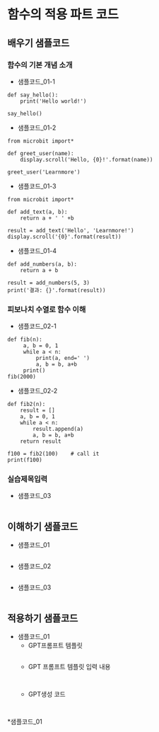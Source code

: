 # 함수의 적용 파트 코드
## 배우기 샘플코드
### 함수의 기본 개념 소개
* 샘플코드_01-1
```
def say_hello():
    print('Hello world!')

say_hello()
```
* 샘플코드_01-2
```
from microbit import*

def greet_user(name):
    display.scroll('Hello, {0}!'.format(name))

greet_user('Learnmore')
```
* 샘플코드_01-3
```
from microbit import*

def add_text(a, b):
    return a + ' ' +b

result = add_text('Hello', 'Learnmore!')
display.scroll('{0}'.format(result))
```
* 샘플코드_01-4
```
def add_numbers(a, b):
    return a + b

result = add_numbers(5, 3)
print('결과: {}'.format(result))
```
### 피보나치 수열로 함수 이해
* 샘플코드_02-1
```
def fib(n): 
     a, b = 0, 1
     while a < n:
         print(a, end=' ')
         a, b = b, a+b
     print()
fib(2000)
```
* 샘플코드_02-2
```
def fib2(n): 
    result = []
    a, b = 0, 1
    while a < n:
        result.append(a)
        a, b = b, a+b
    return result

f100 = fib2(100)    # call it
print(f100) 
```

### 실습제목입력
* 샘플코드_03
```
```

## 이해하기 샘플코드
* 샘플코드_01
```
```

* 샘플코드_02
```
```

* 샘플코드_03
```
```

## 적용하기 샘플코드
* 샘플코드_01
  - GPT프롬프트 템플릿
    ```
  
    ```
  - GPT 프롬프트 템플릿 입력 내용
    ```
   
    ```
  - GPT생성 코드
    ```
   
    ```

*샘플코드_01
```
```

